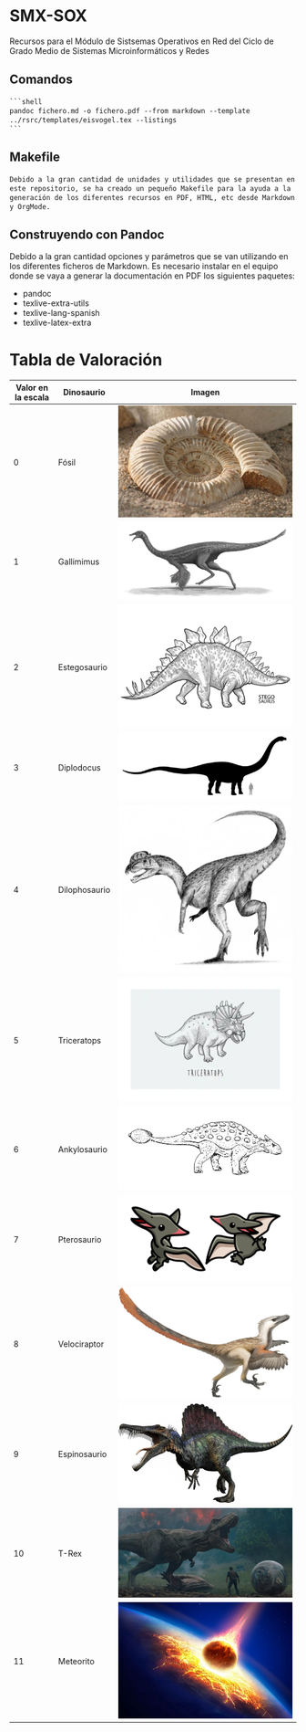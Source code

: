 # SMX-SOX

Recursos para el Módulo de Sistsemas Operativos en Red del Ciclo de Grado Medio de Sistemas Microinformáticos y Redes

## Comandos 

	```shell
	pandoc fichero.md -o fichero.pdf --from markdown --template ../rsrc/templates/eisvogel.tex --listings
	```


## Makefile

	Debido a la gran cantidad de unidades y utilidades que se presentan en este repositorio, se ha creado un pequeño Makefile para la ayuda a la generación de los diferentes recursos en PDF, HTML, etc desde Markdown y OrgMode.

## Construyendo con Pandoc

Debido a la gran cantidad opciones y parámetros que se van utilizando en los diferentes ficheros de Markdown. Es necesario instalar en el equipo donde se vaya a generar la documentación en PDF los siguientes paquetes:

* pandoc
* texlive-extra-utils
* texlive-lang-spanish 
* texlive-latex-extra

# Tabla de Valoración



| Valor en la escala | Dinosaurio | Imagen |
| ------------------ | -----------| ------ |
| 0 | Fósil | ![Fosil](rsrc/imgs/fosil.jpg)
| 1 | Gallimimus | ![Gallimimus](rsrc/imgs/Gallimimus.jpg) |
| 2 | Estegosaurio | ![Estegosaurio](rsrc/imgs/estegosaurio.jpg) |
| 3 | Diplodocus | ![Diplodocus](rsrc/imgs/diplodocus.jpg) |
| 4 | Dilophosaurio | ![Dilophousario](rsrc/imgs/dilophosaurus.jpg) |
| 5 | Triceratops | ![Triceratops](rsrc/imgs/triceratops.png) |
| 6 | Ankylosaurio  | ![Ankylosaurio](rsrc/imgs/ankylosaurio.jpg) |
| 7 | Pterosaurio | ![Pterosaurio](rsrc/imgs/pterodactyl.png)| 
| 8 | Velociraptor | ![Velociraptor](rsrc/imgs/Velociraptor.png)|
| 9 | Espinosaurio | ![Espinosaurio](rsrc/imgs/spino_large.png)|
| 10 | T-Rex | ![T-Rex](rsrc/imgs/trex.jpg)|
| 11 | Meteorito | ![Meteorito](rsrc/imgs/meteorito.png) |






